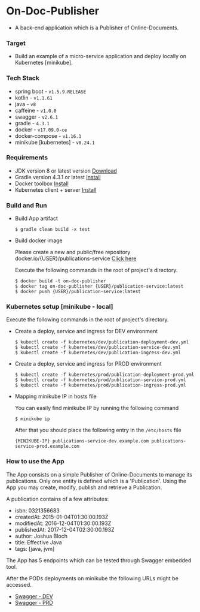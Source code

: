 # On-Doc-Publisher

- A back-end application which is a Publisher of Online-Documents.

### Target
- Build an example of a micro-service application and deploy locally on Kubernetes [minikube].

### Tech Stack
- spring boot - ```v1.5.9.RELEASE```
- kotlin - ```v1.1.61```
- java - ```v8```
- caffeine - ```v1.0.0```
- swagger - ```v2.6.1```
- gradle - ```4.3.1```
- docker - ```v17.09.0-ce```
- docker-compose - ```v1.16.1```
- minikube [kubernetes] - ```v0.24.1```

### Requirements
- JDK version 8 or latest version [Download](http://www.oracle.com/technetwork/java/javase/downloads/jdk8-downloads-2133151.html "Oracle's JVM distribution")
- Gradle version 4.3.1 or latest [Install](https://gradle.org/install/ "gradle.org Tutorials")
- Docker toolbox [Install](https://docs.docker.com/toolbox/overview/ "Official reference")
- Kubernetes client + server [Install](https://kubernetes.io/docs/tasks/tools/install-minikube/ "Official reference")

### Build and Run
- Build App artifact

    ```
    $ gradle clean build -x test
    ```

- Build docker image

    Please create a new and public/free repository docker.io/{USER}/publications-service [Click here](https://cloud.docker.com "Click here to create a new account and repository for free")

    Execute the following commands in the root of project's directory.

    ```
    $ docker build -t on-doc-publisher
    $ docker tag on-doc-publisher {USER}/publication-service:latest
    $ docker push {USER}/publication-service:latest
    ```

### Kubernetes setup [minikube - local]

Execute the following commands in the root of project's directory.
- Create a deploy, service and ingress for DEV environment
    ```
    $ kubectl create -f kubernetes/dev/publication-deployment-dev.yml
    $ kubectl create -f kubernetes/dev/publication-service-dev.yml
    $ kubectl create -f kubernetes/dev/publication-ingress-dev.yml
    ```
    
- Create a deploy, service and ingress for PROD environment
    ```
    $ kubectl create -f kubernetes/prod/publication-deployment-prod.yml
    $ kubectl create -f kubernetes/prod/publication-service-prod.yml
    $ kubectl create -f kubernetes/prod/publication-ingress-prod.yml
    ```

- Mapping minikube IP in hosts file
    
    You can easily find minikube IP by running the following command
    
    ```
    $ minikube ip
    ``` 
    
    After that you should place the following entry in the ```/etc/hosts``` file
    
    ```
    {MINIKUBE-IP} publications-service-dev.example.com publications-service-prod.example.com
    ```

### How to use the App

The App consists on a simple Publisher of Online-Documents to manage its publications.
Only one entity is defined which is a 'Publication'. Using the App you may create, modify, publish and retrieve a Publication.

A publication contains of a few attributes:
- isbn: 0321356683
- createdAt: 2015-01-04T01:30:00.193Z
- modifiedAt: 2016-12-04T01:30:00.193Z
- publishedAt: 2017-12-04T02:30:00.193Z
- author: Joshua Bloch
- title: Effective Java
- tags: [java, jvm]



The App has 5 endpoints which can be tested through Swagger embedded tool.

After the PODs deployments on minikube the following URLs might be accessed.

- [Swagger - DEV](http://publications-service-dev.example.com/api/swagger-ui.html#!)
- [Swagger - PRD](http://publications-service-prod.example.com/api/swagger-ui.html#!)




